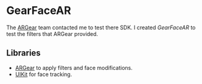 #  GearFaceAR

The [ARGear](https://www.argear.io) team contacted me to test there SDK. I created _GearFaceAR_ to test the filters that ARGear provided.


## Libraries

* [ARGear](https://www.argear.io) to apply filters and face modifications.
* [UIKit](https://developer.apple.com/documentation/uikit) for face tracking.

